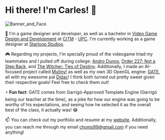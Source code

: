# Hi there! I'm Carles! 👋

![Banner_and_Face](https://user-images.githubusercontent.com/36209557/138743918-2fccdbb5-8a19-4c9b-877b-9f4a8a93ae25.png)

💼 I'm a game designer and developer, as well as a bachelor in [Video Game Design and Development](https://www.citm.upc.edu/ing/estudis/grau-videojocs-bcn/) at [CITM](https://www.citm.upc.edu/ing/) - [UPC](https://www.upc.edu/en?set_language=en). I'm currently working as a game designer at [Starloop Studios](https://starloopstudios.com/).

🎮 Regarding my projects, I'm specially proud of the videogame triad my teammates and I pulled off during college: [Andro Dunos](https://github.com/ch0m5/Project_1), [Order 227: Not a Step Back](https://github.com/ChillChiliStudio/Order227), and [The Witcher: Ties of Destiny](https://github.com/Broken-Gem-Studio/The-Witcher-Ties-of-Destiny). Additionally, I made an AI-focused project called [Mutiny!](https://ch0m5.github.io/Mutiny/) as well as my own 3D OpenGL engine: [GATE](https://github.com/DocDonkeys/GATE_Engine), all with my awesome pal [Dídac](https://github.com/DidacRomero)! I think both turned out pretty sweet given their respective goals! Feel free to check them out!

⚡ **Fun fact**: GATE comes from Garrigó-Approved Template Engine (Garrigó being our teacher at the time), as a joke for how our engine was going to be worthy of his expectations, and seeing how he selected it as the overall best of the class, it actually was! 😂

📫 You can check out my portfolio and resume at my [website](https://www.carleshoms.com/). Additionally, you can reach me through my email <choms99@gmail.com> if you need anything!
